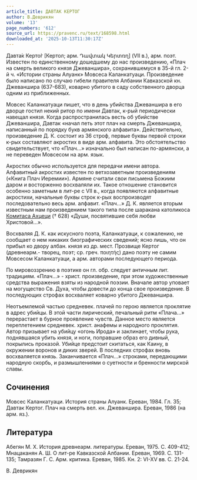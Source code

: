 ```yaml
---
article_title: ДАВТАК КЕРТОГ
author: В.Деврикян
volume: '13'
page_numbers: '612'
source_url: https://pravenc.ru/text/168598.html
downloaded_at: '2025-10-13T11:30:17Z'
---
```


Давта́к Керто́г [Кертол; арм. Դավտակ Կերտռղ] (VII в.), арм. поэт. Известен по единственному дошедшему до нас произведению, «Плач на смерть великого князя Джеваншира», сохранившемуся в 35-й гл. 2-й ч. «Истории страны Алуанк» Мовсеса Каланкатуаци. Произведение было написано по случаю гибели правителя Албании Кавказской кн. Джеваншира (637-683), коварно убитого в саду собственного дворца одним из приближенных.

Мовсес Каланкатуаци пишет, что в день убийства Джеваншира в его дворце гостил некий ритор по имени Давтак, к-рый периодически навещал князя. Когда распространилась весть об убийстве Джеваншира, Давтак «начал петь этот плач на смерть Джеваншира, написанный по порядку букв армянского алфавита». Действительно, произведение Д. К. состоит из 36 строф, первые буквы первой строки к-рых составляют акростих в виде арм. алфавита. Это обстоятельство свидетельствует, что «Плач...» изначально был написан по-армянски, а не переведен Мовсесом на арм. язык.

Акростих обычно используется для передачи имени автора. Алфавитный акростих известен по ветхозаветным произведениям («Книга Плач Иеремии»). Армяне считали свои письмена Божиим даром и восторженно восхваляли их. Такое отношение становится особенно заметным в лит-ре с VII в., когда появляются алфавитные акростихи, начальные буквы строк к-рых воспроизводят последовательно весь арм. алфавит. «Плач...» Д. К. является вторым известным нам произведением такого типа после шаракана католикоса [Комитаса Ахцеци](<https://pravenc.ru/text/Комитаса Ахцеци.html>) († 628) «Души, посвятившие себя любви Христовой...».

Восхваляя Д. К. как искусного поэта, Каланкатуаци, к сожалению, не сообщает о нем никаких биографических сведений; ясно лишь, что он прибыл ко двору албан. князя из др. мест. Прозвище Кертог (древнеарм.- творец, поэт; ср. греч. ποιητής) дано поэту не самим Мовсесом Каланкатуаци, а арм. авторами последующего периода.

По мировоззрению в поэтике он гл. обр. следует античным лит. традициям. «Плач...» - христ. произведение, при этом художественные средства выражения взяты из народной поэзии. Вначале автор уповает на могущество Св. Духа, чтобы довести до конца свое произведение. В последующих строфах восхваляет коварно убитого Джеваншира.

Неотъемлемой частью средневек. плачей по герою является проклятие в адрес убийцы. В этой части лирический, печальный ритм «Плача...» перерастает в бурное проявление чувств. Данное место является переплетением средневек. христ. анафемы и народного проклятия. Автор призывает на убийцу «огонь Ирода» и заклинает, чтобы рука, поднявшаяся убить князя, и ноги, поправшие образ его дивный, покрылись проказой. Убийце предстоит скитаться, как Каину, в окружении воронов и диких зверей. В последних строфах вновь восхваляется князь. Заканчивается «Плач...» строками, передающими народную скорбь, и размышлениями о суетности и бренности мирской славы.

## Сочинения

Мовсес Каланкатуаци. История страны Алуанк. Ереван, 1984. Гл. 35; Давтак Кертог. Плач на смерть вел. кн. Джеваншира. Ереван, 1986 (на арм. яз.).

## Литература

Абегян М. Х. История древнеарм. литературы. Ереван, 1975. С. 409-412; Мнацаканян А. Ш. О лит-ре Кавказской Албании. Ереван, 1969. С. 131-135; Тамразян Г. С. Арм. критика. Ереван, 1985. Кн. 2: VI-XV вв. С. 21-24.

В.  Деврикян
